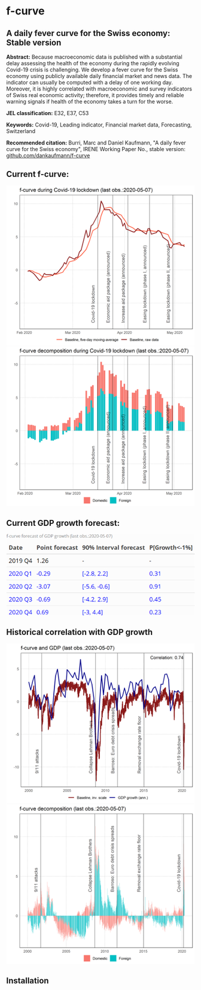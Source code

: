 # f-curve
## A daily fever curve for the Swiss economy: Stable version

**Abstract:**  Because macroeconomic data is published with a substantial delay assessing the health of the economy during the rapidly evolving Covid-19 crisis is challenging. We develop a fever curve for the Swiss economy using publicly available daily financial market and news data. The indicator can usually be computed with a delay of one working day. Moreover, it is highly correlated with macroeconomic and survey indicators of Swiss real economic activity; therefore, it provides timely and reliable warning signals if health of the economy takes a turn for the worse.

**JEL classification:** E32, E37, C53

**Keywords:** Covid-19, Leading indicator, Financial market data, Forecasting, Switzerland

**Recommended citation:** Burri, Marc and Daniel Kaufmann, "A daily fever curve for the Swiss economy", IRENE Working Paper No., stable version: [github.com/dankaufmann/f-curve](https://github.com/dankaufmann/f-curve)
 
## Current f-curve:
![](./Results/MainGDPShort.png)
![](./Results/DecompositionShort.png)

## Current GDP growth forecast:
![](./Results/Fcst_Table_GDP.png)

## Historical correlation with GDP growth
![](./Results/MainGDP.png)
![](./Results/Decomposition.png)

## Installation
